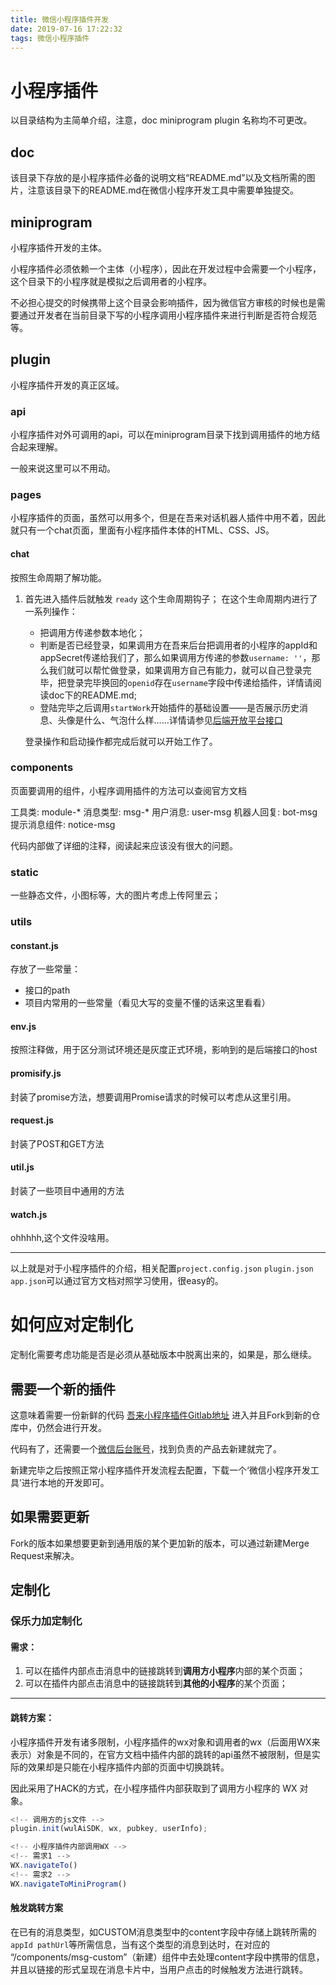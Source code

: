 ```yaml
---
title: 微信小程序插件开发
date: 2019-07-16 17:22:32
tags: 微信小程序插件
---
```


# 小程序插件
以目录结构为主简单介绍，注意，doc miniprogram plugin 名称均不可更改。

## doc
该目录下存放的是小程序插件必备的说明文档“README.md”以及文档所需的图片，注意该目录下的README.md在微信小程序开发工具中需要单独提交。

## miniprogram
小程序插件开发的主体。

小程序插件必须依赖一个主体（小程序），因此在开发过程中会需要一个小程序，这个目录下的小程序就是模拟之后调用者的小程序。

不必担心提交的时候携带上这个目录会影响插件，因为微信官方审核的时候也是需要通过开发者在当前目录下写的小程序调用小程序插件来进行判断是否符合规范等。

## plugin
小程序插件开发的真正区域。

### api
小程序插件对外可调用的api，可以在miniprogram目录下找到调用插件的地方结合起来理解。

一般来说这里可以不用动。

### pages
小程序插件的页面，虽然可以用多个，但是在吾来对话机器人插件中用不着，因此就只有一个chat页面，里面有小程序插件本体的HTML、CSS、JS。

#### chat
按照生命周期了解功能。
1. 首先进入插件后就触发 `ready` 这个生命周期钩子；
   在这个生命周期内进行了一系列操作：
   * 把调用方传递参数本地化；
   * 判断是否已经登录，如果调用方在吾来后台把调用者的小程序的appId和appSecret传递给我们了，那么如果调用方传递的参数`username: ''`，那么我们就可以帮忙做登录，如果调用方自己有能力，就可以自己登录完毕，把登录完毕换回的`openid`存在`username`字段中传递给插件，详情请阅读doc下的README.md;
   * 登陆完毕之后调用`startWork`开始插件的基础设置——是否展示历史消息、头像是什么、气泡什么样……详情请参见[后端开放平台接口](http://openapi-docs-inner.wul.ai/docs/1.9.0/channel_backend/channel_backend.html#operation/Start)

   登录操作和启动操作都完成后就可以开始工作了。

### components
页面要调用的组件，小程序调用插件的方法可以查阅官方文档

工具类: module-*
消息类型: msg-*
用户消息: user-msg
机器人回复: bot-msg
提示消息组件: notice-msg

代码内部做了详细的注释，阅读起来应该没有很大的问题。

### static
一些静态文件，小图标等，大的图片考虑上传阿里云；

### utils
#### constant.js
存放了一些常量：
* 接口的path
* 项目内常用的一些常量（看见大写的变量不懂的话来这里看看）

#### env.js
按照注释做，用于区分测试环境还是灰度正式环境，影响到的是后端接口的host

#### promisify.js
封装了promise方法，想要调用Promise请求的时候可以考虑从这里引用。

#### request.js
封装了POST和GET方法

#### util.js
封装了一些项目中通用的方法

#### watch.js
ohhhhh,这个文件没啥用。

---

以上就是对于小程序插件的介绍，相关配置`project.config.json` `plugin.json` `app.json`可以通过官方文档对照学习使用，很easy的。

# 如何应对定制化

定制化需要考虑功能是否是必须从基础版本中脱离出来的，如果是，那么继续。

## 需要一个新的插件
这意味着需要一份新鲜的代码
[吾来小程序插件Gitlab地址](https://gitlab.com/laiye-frontend-repos/wechat-sdk)
进入并且Fork到新的仓库中，仍然会进行开发。

代码有了，还需要一个[微信后台账号](https://mp.weixin.qq.com/)，找到负责的产品去新建就完了。

新建完毕之后按照正常小程序插件开发流程去配置，下载一个‘微信小程序开发工具’进行本地的开发即可。

## 如果需要更新
Fork的版本如果想要更新到通用版的某个更加新的版本，可以通过新建Merge Request来解决。

## 定制化
### 保乐力加定制化
#### 需求：
1. 可以在插件内部点击消息中的链接跳转到**调用方小程序**内部的某个页面；
2. 可以在插件内部点击消息中的链接跳转到**其他的小程序**的某个页面；

---

#### 跳转方案：

小程序插件开发有诸多限制，小程序插件的wx对象和调用者的wx（后面用WX来表示）对象是不同的，在官方文档中插件内部的跳转的api虽然不被限制，但是实际的效果却是只能在小程序插件内部的页面中切换跳转。

因此采用了HACK的方式，在小程序插件内部获取到了调用方小程序的 WX 对象。

```JavaScript
<!-- 调用方的js文件 -->
plugin.init(wulAiSDK, wx, pubkey, userInfo);

<!-- 小程序插件内部调用WX -->
<!-- 需求1 -->
WX.navigateTo()
<!-- 需求2 -->
WX.navigateToMiniProgram()
```

#### 触发跳转方案

在已有的消息类型，如CUSTOM消息类型中的content字段中存储上跳转所需的`appId pathUrl`等所需信息，当有这个类型的消息到达时，在对应的 “/components/msg-custom”（新建）组件中去处理content字段中携带的信息，并且以链接的形式呈现在消息卡片中，当用户点击的时候触发方法进行跳转。




